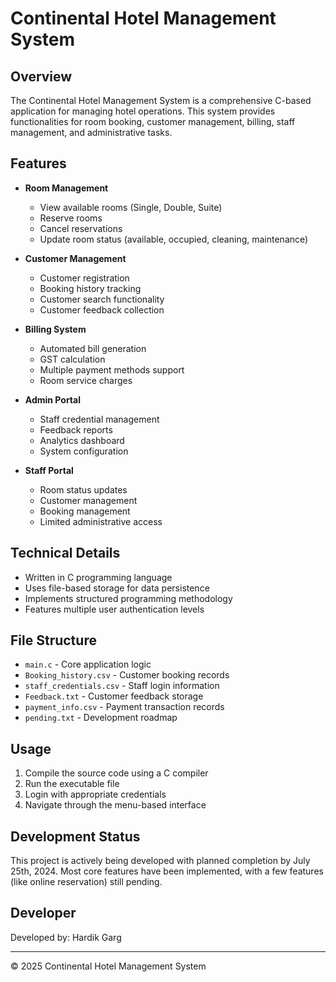 # Continental Hotel Management System

## Overview
The Continental Hotel Management System is a comprehensive C-based application for managing hotel operations. This system provides functionalities for room booking, customer management, billing, staff management, and administrative tasks.

## Features
- **Room Management**
    - View available rooms (Single, Double, Suite)
    - Reserve rooms
    - Cancel reservations
    - Update room status (available, occupied, cleaning, maintenance)

- **Customer Management**
    - Customer registration
    - Booking history tracking
    - Customer search functionality
    - Customer feedback collection

- **Billing System**
    - Automated bill generation
    - GST calculation
    - Multiple payment methods support
    - Room service charges

- **Admin Portal**
    - Staff credential management
    - Feedback reports
    - Analytics dashboard
    - System configuration

- **Staff Portal**
    - Room status updates
    - Customer management
    - Booking management
    - Limited administrative access

## Technical Details
- Written in C programming language
- Uses file-based storage for data persistence
- Implements structured programming methodology
- Features multiple user authentication levels

## File Structure
- `main.c` - Core application logic
- `Booking_history.csv` - Customer booking records
- `staff_credentials.csv` - Staff login information
- `Feedback.txt` - Customer feedback storage
- `payment_info.csv` - Payment transaction records
- `pending.txt` - Development roadmap

## Usage
1. Compile the source code using a C compiler
2. Run the executable file
3. Login with appropriate credentials
4. Navigate through the menu-based interface

## Development Status
This project is actively being developed with planned completion by July 25th, 2024. Most core features have been implemented, with a few features (like online reservation) still pending.

## Developer
Developed by: Hardik Garg

---

© 2025 Continental Hotel Management System